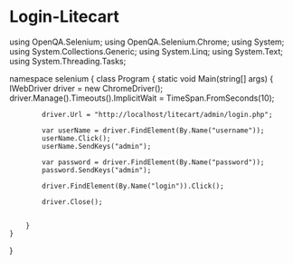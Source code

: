 # Login-Litecart

using OpenQA.Selenium;
using OpenQA.Selenium.Chrome;
using System;
using System.Collections.Generic;
using System.Linq;
using System.Text;
using System.Threading.Tasks;

namespace selenium
{
    class Program
    {
        static void Main(string[] args)
        {
            IWebDriver driver = new ChromeDriver();
            driver.Manage().Timeouts().ImplicitWait = TimeSpan.FromSeconds(10);

            driver.Url = "http://localhost/litecart/admin/login.php";

            var userName = driver.FindElement(By.Name("username"));
            userName.Click();
            userName.SendKeys("admin");

            var password = driver.FindElement(By.Name("password"));
            password.SendKeys("admin");

            driver.FindElement(By.Name("login")).Click();

            driver.Close();


        }
    }
}

